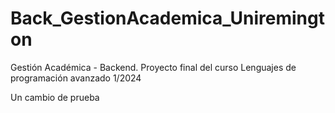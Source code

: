 # Back_GestionAcademica_Uniremington
Gestión Académica - Backend. Proyecto final del curso Lenguajes de programación avanzado 1/2024

Un cambio de prueba
